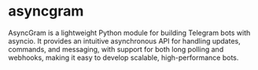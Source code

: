 # asyncgram
AsyncGram is a lightweight Python module for building Telegram bots with asyncio. It provides an intuitive asynchronous API for handling updates, commands, and messaging, with support for both long polling and webhooks, making it easy to develop scalable, high-performance bots.
